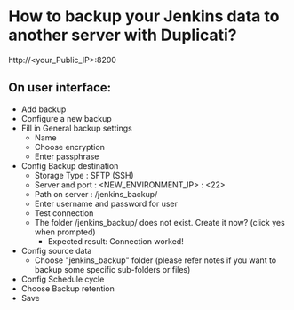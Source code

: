 # How to backup your Jenkins data to another server with Duplicati?

http://<your_Public_IP>:8200
## On user interface:
- Add backup
- Configure a new backup
- Fill in General backup settings
    - Name
    - Choose encryption
    - Enter passphrase
- Config Backup destination
    - Storage Type : SFTP (SSH)
    - Server and port : <NEW_ENVIRONMENT_IP> : <22>
    - Path on server : /jenkins_backup/
    - Enter username and password for user
    - Test connection
    - The folder /jenkins_backup/ does not exist. Create it now? (click yes when prompted)
        - Expected result:  Connection worked!
- Config source data
    - Choose "jenkins_backup" folder (please refer notes if you want to backup some specific sub-folders or files)
- Config Schedule cycle
- Choose Backup retention
- Save
